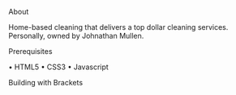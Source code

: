 About

Home-based cleaning that delivers a top dollar cleaning services. Personally, owned by Johnathan Mullen.

Prerequisites 

•	HTML5
•	CSS3
•	Javascript

Building with Brackets 
